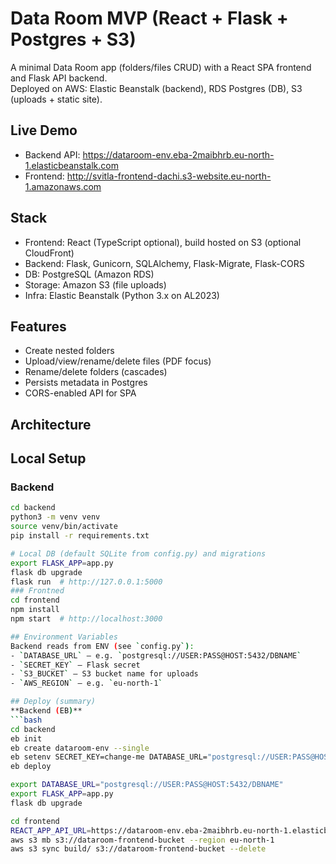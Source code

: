 # Data Room MVP (React + Flask + Postgres + S3)

A minimal Data Room app (folders/files CRUD) with a React SPA frontend and Flask API backend.  
Deployed on AWS: Elastic Beanstalk (backend), RDS Postgres (DB), S3 (uploads + static site).

## Live Demo
- Backend API: https://dataroom-env.eba-2maibhrb.eu-north-1.elasticbeanstalk.com
- Frontend: http://svitla-frontend-dachi.s3-website.eu-north-1.amazonaws.com

## Stack
- Frontend: React (TypeScript optional), build hosted on S3 (optional CloudFront)
- Backend: Flask, Gunicorn, SQLAlchemy, Flask-Migrate, Flask-CORS
- DB: PostgreSQL (Amazon RDS)
- Storage: Amazon S3 (file uploads)
- Infra: Elastic Beanstalk (Python 3.x on AL2023)

## Features
- Create nested folders
- Upload/view/rename/delete files (PDF focus)
- Rename/delete folders (cascades)
- Persists metadata in Postgres
- CORS-enabled API for SPA

## Architecture

## Local Setup

### Backend
```bash
cd backend
python3 -m venv venv
source venv/bin/activate
pip install -r requirements.txt

# Local DB (default SQLite from config.py) and migrations
export FLASK_APP=app.py
flask db upgrade
flask run  # http://127.0.0.1:5000
### Frontned
cd frontend
npm install
npm start  # http://localhost:3000

## Environment Variables
Backend reads from ENV (see `config.py`):
- `DATABASE_URL` – e.g. `postgresql://USER:PASS@HOST:5432/DBNAME`
- `SECRET_KEY` – Flask secret
- `S3_BUCKET` – S3 bucket name for uploads
- `AWS_REGION` – e.g. `eu-north-1`

## Deploy (summary)
**Backend (EB)**
```bash
cd backend
eb init
eb create dataroom-env --single
eb setenv SECRET_KEY=change-me DATABASE_URL="postgresql://USER:PASS@HOST:5432/DBNAME" S3_BUCKET="your-bucket" AWS_REGION="eu-north-1"
eb deploy

export DATABASE_URL="postgresql://USER:PASS@HOST:5432/DBNAME"
export FLASK_APP=app.py
flask db upgrade

cd frontend
REACT_APP_API_URL=https://dataroom-env.eba-2maibhrb.eu-north-1.elasticbeanstalk.com npm run build
aws s3 mb s3://dataroom-frontend-bucket --region eu-north-1
aws s3 sync build/ s3://dataroom-frontend-bucket --delete

